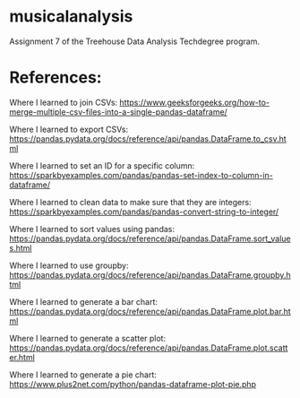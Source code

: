 # musicalanalysis
Assignment 7 of the Treehouse Data Analysis Techdegree program.

# References:

Where I learned to join CSVs: https://www.geeksforgeeks.org/how-to-merge-multiple-csv-files-into-a-single-pandas-dataframe/

Where I learned to export CSVs: https://pandas.pydata.org/docs/reference/api/pandas.DataFrame.to_csv.html

Where I learned to set an ID for a specific column: https://sparkbyexamples.com/pandas/pandas-set-index-to-column-in-dataframe/

Where I learned to clean data to make sure that they are integers: https://sparkbyexamples.com/pandas/pandas-convert-string-to-integer/

Where I learned to sort values using pandas: https://pandas.pydata.org/docs/reference/api/pandas.DataFrame.sort_values.html

Where I learned to use groupby: https://pandas.pydata.org/docs/reference/api/pandas.DataFrame.groupby.html

Where I learned to generate a bar chart: https://pandas.pydata.org/docs/reference/api/pandas.DataFrame.plot.bar.html

Where I learned to generate a scatter plot: https://pandas.pydata.org/docs/reference/api/pandas.DataFrame.plot.scatter.html

Where I learned to generate a pie chart: https://www.plus2net.com/python/pandas-dataframe-plot-pie.php
